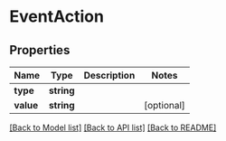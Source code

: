 # EventAction

## Properties
Name | Type | Description | Notes
------------ | ------------- | ------------- | -------------
**type** | **string** |  | 
**value** | **string** |  | [optional] 

[[Back to Model list]](../README.md#documentation-for-models) [[Back to API list]](../README.md#documentation-for-api-endpoints) [[Back to README]](../README.md)


